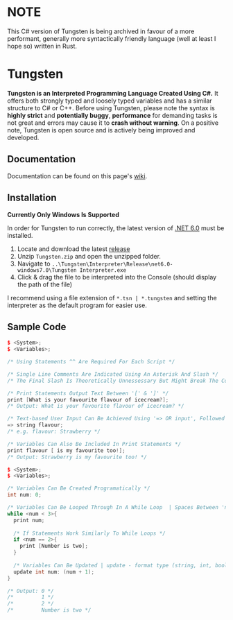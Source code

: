 # NOTE
This C# version of Tungsten is being archived in favour of a more performant, generally more syntactically friendly language (well at least I hope so) written in Rust.

# Tungsten
**Tungsten is an Interpreted Programming Language Created Using C#.** It offers both strongly typed and loosely typed variables and has a similar structure to C# or C++. Before using Tungsten, please note the syntax is **highly strict** and **potentially buggy**, **performance** for demanding tasks is not great and errors may cause it to **crash without warning**. On a positive note, Tungsten is open source and is actively being improved and developed.

## Documentation
Documentation can be found on this page's [wiki](https://github.com/TheCaptainMoo/tungsten/wiki).

## Installation
**Currently Only Windows Is Supported**

In order for Tungsten to run correctly, the latest version of [.NET 6.0](https://dotnet.microsoft.com/en-us/download/dotnet/6.0) must be installed. 

1. Locate and download the latest [release](https://github.com/TheCaptainMoo/tungsten/releases/latest)
2. Unzip `Tungsten.zip` and open the unzipped folder.
3. Navigate to `..\Tungsten\Interpreter\Release\net6.0-windows7.0\Tungsten Interpreter.exe`
4. Click & drag the file to be interpreted into the Console (should display the path of the file)

I recommend using a file extension of `*.tsn | *.tungsten` and setting the interpreter as the default program for easier use.

## Sample Code
```c++
$ <System>;
$ <Variables>;

/* Using Statements ^^ Are Required For Each Script */

/* Single Line Comments Are Indicated Using An Asterisk And Slash */
/* The Final Slash Is Theoretically Unnessessary But Might Break The Code So Add It :D*/

/* Print Statements Output Text Between '[' & ']' */
print [What is your favourite flavour of icecream?];
/* Output: What is your favourite flavour of icecream? */

/* Text-based User Input Can Be Achieved Using '=> OR input', Followed By The Type And Variable Name */
=> string flavour;
/* e.g. flavour: Strawberry */

/* Variables Can Also Be Included In Print Statements */
print flavour [ is my favourite too!];
/* Output: Strawberry is my favourite too! */
```

```c++
$ <System>;
$ <Variables>;

/* Variables Can Be Created Programatically */
int num: 0;

/* Variables Can Be Looped Through In A While Loop  | Spaces Between 'num', '<' & '3' Are Required */
while <num < 3>{
  print num;
  
  /* If Statements Work Similarly To While Loops */
  if <num == 2>{
    print [Number is two];
  }
  
  /* Variables Can Be Updated | update - format type (string, int, bool) - variable name - value */
  update int num: (num + 1);
}

/* Output: 0 */
/*         1 */
/*         2 */
/*         Number is two */
```

